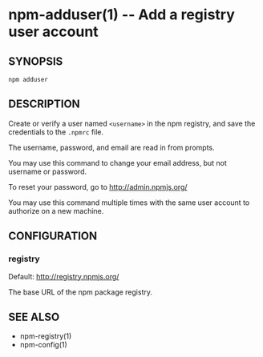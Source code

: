 npm-adduser(1) -- Add a registry user account
=============================================

## SYNOPSIS

    npm adduser

## DESCRIPTION

Create or verify a user named `<username>` in the npm registry, and
save the credentials to the `.npmrc` file.

The username, password, and email are read in from prompts.

You may use this command to change your email address, but not username
or password.

To reset your password, go to <http://admin.npmjs.org/>

You may use this command multiple times with the same user account to
authorize on a new machine.

## CONFIGURATION

### registry

Default: http://registry.npmjs.org/

The base URL of the npm package registry.

## SEE ALSO

* npm-registry(1)
* npm-config(1)
